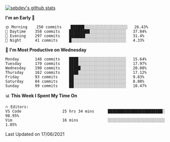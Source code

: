 [![sebdev's github stats](https://github-readme-stats.vercel.app/api?username=sebdeveloper6952&theme=vue-dark)](https://github.com/anuraghazra/github-readme-stats)
<!--START_SECTION:waka-->
**I'm an Early 🐤** 

```text
🌞 Morning    250 commits    ██████░░░░░░░░░░░░░░░░░░░   26.43% 
🌆 Daytime    358 commits    █████████░░░░░░░░░░░░░░░░   37.84% 
🌃 Evening    297 commits    ███████░░░░░░░░░░░░░░░░░░   31.4% 
🌙 Night      41 commits     █░░░░░░░░░░░░░░░░░░░░░░░░   4.33%

```
📅 **I'm Most Productive on Wednesday** 

```text
Monday       148 commits    ████░░░░░░░░░░░░░░░░░░░░░   15.64% 
Tuesday      170 commits    ████░░░░░░░░░░░░░░░░░░░░░   17.97% 
Wednesday    190 commits    █████░░░░░░░░░░░░░░░░░░░░   20.08% 
Thursday     162 commits    ████░░░░░░░░░░░░░░░░░░░░░   17.12% 
Friday       93 commits     ██░░░░░░░░░░░░░░░░░░░░░░░   9.83% 
Saturday     84 commits     ██░░░░░░░░░░░░░░░░░░░░░░░   8.88% 
Sunday       99 commits     ██░░░░░░░░░░░░░░░░░░░░░░░   10.47%

```


📊 **This Week I Spent My Time On** 

```text
🔥 Editors: 
VS Code                  25 hrs 34 mins      ████████████████████████░   98.95% 
Vim                      16 mins             ░░░░░░░░░░░░░░░░░░░░░░░░░   1.05%

```


 Last Updated on 17/06/2021
<!--END_SECTION:waka-->
